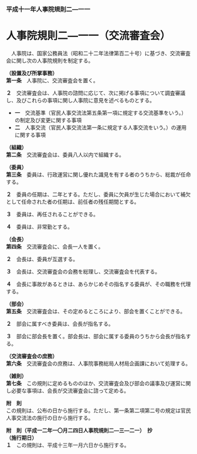### 平成十一年人事院規則二―一一  
# 人事院規則二―一一（交流審査会）  
　人事院は、国家公務員法（昭和二十二年法律第百二十号）に基づき、交流審査会に関し次の人事院規則を制定する。  
  
**（設置及び所掌事務）**  
**第一条**　人事院に、交流審査会を置く。  
  
**２**　交流審査会は、人事院の諮問に応じて、次に掲げる事項について調査審議し、及びこれらの事項に関し人事院に意見を述べるものとする。  
* **一**　交流基準（官民人事交流法第五条第一項に規定する交流基準をいう。）の制定及び変更に関する事項  
* **二**　人事交流（官民人事交流法第一条に規定する人事交流をいう。）の運用に関する事項  
  
**（組織）**  
**第二条**　交流審査会は、委員八人以内で組織する。  
  
**（委員）**  
**第三条**　委員は、行政運営に関し優れた識見を有する者のうちから、総裁が任命する。  
  
**２**　委員の任期は、二年とする。ただし、委員に欠員が生じた場合において補欠として任命された者の任期は、前任者の残任期間とする。  
  
**３**　委員は、再任されることができる。  
  
**４**　委員は、非常勤とする。  
  
**（会長）**  
**第四条**　交流審査会に、会長一人を置く。  
  
**２**　会長は、委員が互選する。  
  
**３**　会長は、交流審査会の会務を総理し、交流審査会を代表する。  
  
**４**　会長に事故があるときは、あらかじめその指名する委員が、その職務を代理する。  
  
**（部会）**  
**第五条**　交流審査会は、その定めるところにより、部会を置くことができる。  
  
**２**　部会に属すべき委員は、会長が指名する。  
  
**３**　部会に部会長を置く。部会長は、部会に属する委員のうちから会長が指名する。  
  
**（交流審査会の庶務）**  
**第六条**　交流審査会の庶務は、人事院事務総局人材局企画課において処理する。  
  
**（雑則）**  
**第七条**　この規則に定めるもののほか、交流審査会及び部会の議事及び運営に関し必要な事項は、会長が交流審査会に諮って定める。  
  
**附　則**  
この規則は、公布の日から施行する。ただし、第一条第二項第二号の規定は官民人事交流法の施行の日から施行する。  
  
**附　則（平成一二年一〇月二四日人事院規則二―三―二一）　抄**  
**（施行期日）**  
**１**　この規則は、平成十三年一月六日から施行する。  
  
